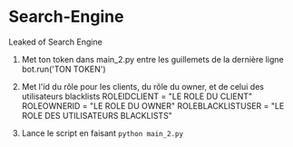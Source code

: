 # Search-Engine
Leaked of Search Engine

1. Met ton token dans main_2.py entre les guillemets de la dernière ligne
bot.run('TON TOKEN')

2. Met l'id du rôle pour les clients, du rôle du owner, et de celui des utilisateurs blacklists
ROLEIDCLIENT = "LE ROLE DU CLIENT"
ROLEOWNERID = "LE ROLE DU OWNER"
ROLEBLACKLISTUSER = "LE ROLE DES UTILISATEURS BLACKLISTS"

3. Lance le script en faisant `python main_2.py`
